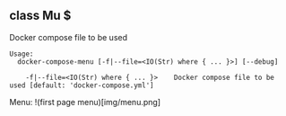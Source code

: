 class Mu $
----------

Docker compose file to be used

```
Usage:
  docker-compose-menu [-f|--file=<IO(Str) where { ... }>] [--debug]

    -f|--file=<IO(Str) where { ... }>    Docker compose file to be used [default: 'docker-compose.yml']
```

Menu:
!(first page menu)[img/menu.png]
